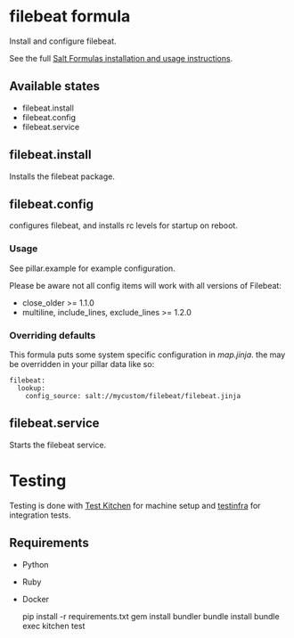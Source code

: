 # filebeat formula
Install and configure filebeat.

See the full [Salt Formulas installation and usage instructions](http://docs.saltstack.com/en/latest/topics/development/conventions/formulas.html).

## Available states

* filebeat.install
* filebeat.config
* filebeat.service

## filebeat.install

Installs the filebeat package.

## filebeat.config

configures filebeat, and installs rc levels for startup on reboot.

### Usage

See pillar.example for example configuration.

Please be aware not all config items will work with all versions of Filebeat:
* close_older >= 1.1.0
* multiline, include_lines, exclude_lines >= 1.2.0

### Overriding defaults

This formula puts some system specific configuration in _map.jinja_. the may be overridden in your pillar data like so:
```
filebeat:
  lookup:
    config_source: salt://mycustom/filebeat/filebeat.jinja
```

## filebeat.service

Starts the filebeat service. 


Testing
=======

Testing is done with [Test Kitchen](http://kitchen.ci/)
for machine setup and [testinfra](https://testinfra.readthedocs.io/en/latest/)
for integration tests.

Requirements
------------

* Python
* Ruby
* Docker

    pip install -r requirements.txt
    gem install bundler
    bundle install
    bundle exec kitchen test
